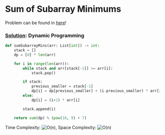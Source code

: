 # Sum of Subarray Minimums

Problem can be found in [here](https://leetcode.com/problems/sum-of-subarray-minimums/)!

### [Solution](/Dynamic%20Programming/907-SumofSubarrayMinimums/solution.py): Dynamic Programming

```python
def sumSubarrayMins(arr: List[int]) -> int:
    stack = []
    dp = [0] * len(arr)

    for i in range(len(arr)):
        while stack and arr[stack[-1]] >= arr[i]:
            stack.pop()

        if stack:
            previous_smaller = stack[-1]
            dp[i] = dp[previous_smaller] + (i-previous_smaller) * arr[i]
        else:
            dp[i] = (i+1) * arr[i]

        stack.append(i)

    return sum(dp) % (pow(10, 9) + 7)
```

Time Complexity: ![O(n)](<https://latex.codecogs.com/svg.image?\inline&space;O(n)>), Space Complexity: ![O(n)](<https://latex.codecogs.com/svg.image?\inline&space;O(n)>)
